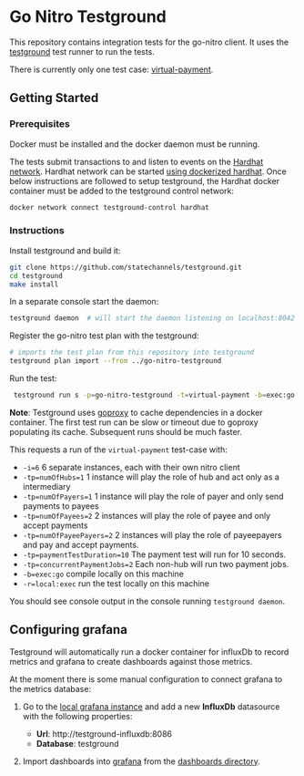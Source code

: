# Go Nitro Testground

This repository contains integration tests for the go-nitro client. It uses the [testground](https://docs.testground.ai/) test runner to run the tests.

There is currently only one test case: [virtual-payment](./tests/virtual-payment.go).

## Getting Started

### Prerequisites

Docker must be installed and the docker daemon must be running.

The tests submit transactions to and listen to events on the [Hardhat network](https://hardhat.org/hardhat-network/docs/overview). Hardhat network can be started [using dockerized hardhat](https://github.com/statechannels/hardhat-docker). Once below instructions are followed to setup testground, the Hardhat docker container must be added to the testground control network:

```sh
docker network connect testground-control hardhat
```

### Instructions

Install testground and build it:

```sh
git clone https://github.com/statechannels/testground.git
cd testground
make install

```

In a separate console start the daemon:

```sh
testground daemon  # will start the daemon listening on localhost:8042 by default.
```

Register the go-nitro test plan with the testground:

```sh
# imports the test plan from this repository into testground
testground plan import --from ../go-nitro-testground
```

Run the test:

```sh
 testground run s -p=go-nitro-testground -t=virtual-payment -b=exec:go -r=local:exec -tp=numOfHubs=1 -tp=numOfPayers=1 -tp=numOfPayees=2 -tp=numOfPayeePayers=2 -i=6 -tp=paymentTestDuration=10 -tp=concurrentPaymentJobs=2
```

**Note**: Testground uses [goproxy](https://goproxy.io/) to cache dependencies in a docker container. The first test run can be slow or timeout due to goproxy populating its cache. Subsequent runs should be much faster.

This requests a run of the `virtual-payment` test-case with:

- `-i=6` 6 separate instances, each with their own nitro client
- `-tp=numOfHubs=1` 1 instance will play the role of hub and act only as a intermediary
- `-tp=numOfPayers=1` 1 instance will play the role of payer and only send payments to payees
- `-tp=numOfPayees=2` 2 instances will play the role of payee and only accept payments
- `-tp=numOfPayeePayers=2` 2 instances will play the role of payeepayers and pay and accept payments.
- `-tp=paymentTestDuration=10` The payment test will run for 10 seconds.
- `-tp=concurrentPaymentJobs=2` Each non-hub will run two payment jobs.
- `-b=exec:go` compile locally on this machine
- `-r=local:exec` run the test locally on this machine

You should see console output in the console running `testground daemon`.

## Configuring grafana

Testground will automatically run a docker container for influxDb to record metrics and grafana to create dashboards against those metrics.

At the moment there is some manual configuration to connect grafana to the metrics database:


1. Go to the [local grafana instance](http://localhost:3000/datasources/new) and add a new **InfluxDb** datasource with the following properties:

   - **Url**: http://testground-influxdb:8086 
   - **Database**: testground

2. Import dashboards into [grafana](http://localhost:3000/dashboard/import) from the [dashboards directory](./dashboards/).
